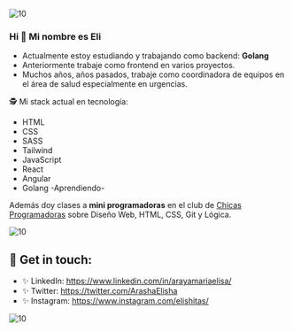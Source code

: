 ![10](https://user-images.githubusercontent.com/55170175/114474409-87dd6800-9bcc-11eb-9ca0-538bd30ae29b.png)

### Hi 👋 Mi nombre es Eli


+ Actualmente estoy estudiando y trabajando como backend: **Golang**
+ Anteriormente trabaje como frontend en varios proyectos.
+ Muchos años, años pasados, trabaje como coordinadora de equipos en el área de salud especialmente en urgencias.

🕵 Mi stack actual en tecnología:
* HTML
* CSS
* SASS
* Tailwind
* JavaScript 
* React
* Angular
* Golang -Aprendiendo-


Además doy clases a **mini programadoras** en el club de [Chicas Programadoras](http://www.chicasprogramadoras.club/) sobre Diseño Web, HTML, CSS, Git y Lógica.
 

![10](https://user-images.githubusercontent.com/55170175/114474409-87dd6800-9bcc-11eb-9ca0-538bd30ae29b.png)


## 🖤 Get in touch: 
* ✨ LinkedIn: https://www.linkedin.com/in/arayamariaelisa/
* ✨ Twitter: https://twitter.com/ArashaElisha
* ✨ Instagram: https://www.instagram.com/elishitas/


![10](https://user-images.githubusercontent.com/55170175/114474409-87dd6800-9bcc-11eb-9ca0-538bd30ae29b.png)

